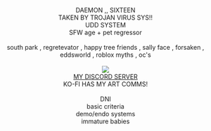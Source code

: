 <p align='center'> DAEMON ,, SIXTEEN</br> TAKEN BY TROJAN VIRUS SYS!! </br> UDD SYSTEM</br>SFW age + pet regressor</br></br> south park , regretevator , happy tree friends , sally face , forsaken , eddsworld , roblox myths , oc's </br></br><a href='https://ko-fi.com/daemology/commissions'> <img src=https://ko-fi.com/img/githubbutton_sm.svg> </img></a> </br> <a href=https://discord.gg/YkNSAZvaj4> MY DISCORD SERVER </a></br> KO-FI HAS MY ART COMMS! </br></br> DNI</br> basic criteria</br> demo/endo systems</br>immature babies</br></p>
